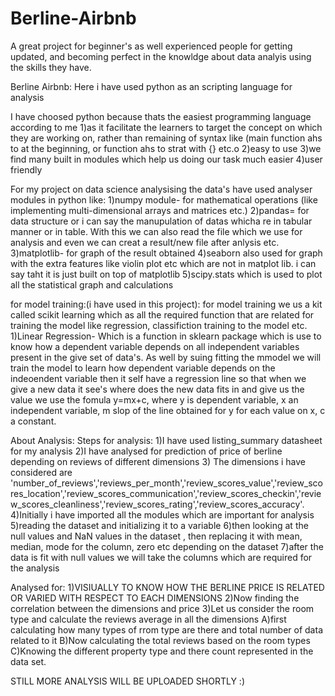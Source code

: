 # Berline-Airbnb

A great project for beginner's as well experienced people for getting updated, and becoming perfect in the knowldge about data analyis using the skills they have.

Berline Airbnb:
Here i have used python as an scripting language for analysis 

I have choosed python because thats the easiest programming language according to me 
 1)as it facilitate the learners to target the concept on which they are working on, rather than remaining of syntax like (main function ahs to at the beginning, or function ahs to strat with {} etc.o
 2)easy to use
 3)we find many built in modules which help us doing our task much easier
 4)user friendly
 
For my project on data science analysising the data's have used analyser modules in python like:
  1)numpy module- for mathematical operations (like implementing multi-dimensional arrays and matrices etc.)
  2)pandas= for data structure or i can say the manupulation  of datas whicha re in tabular manner or in table. With this we can also read the file which we use for analysis and even we can creat a result/new file after anlysis etc.
  3)matplotlib- for graph of the result obtained
  4)seaborn also used for graph with the extra features like  violin plot etc which are not in matplot lib. i can say taht it is just built on top of matplotlib
  5)scipy.stats which is used to plot all the statistical graph and calculations
  
  for model training:(i have used in this project):
      for model training we us a kit called scikit learning which as all the required function that are related for training the model like regression, classifiction training to the model etc.
  1)Linear Regression- Which is a function in sklearn package which is use to know how a dependent variable depends on all independent variables present in the give set of data's. As well by suing fitting the mmodel we will train the model to learn how dependent variable depends on the indeoendent variable then it self have a regression line so that when we give a new data it see's where does the new data fits in and give us the value
        we use the fomula y=mx+c, where y is dependent variable, x an independent variable, m slop of the line obtained for y for each value on x, c a constant.
        
        
About Analysis:
Steps for analysis:
         1)I have used listing_summary datasheet for my analysis
         2)I have analysed for prediction of price of berline depending on reviews of different dimensions
         3) The dimensions i have considered are 'number_of_reviews','reviews_per_month','review_scores_value','review_scores_location','review_scores_communication','review_scores_checkin','review_scores_cleanliness','review_scores_rating','review_scores_accuracy'.
         4)Initially i have imported all the modules which are important for analysis
         5)reading the dataset and initializing it to a variable
         6)then looking at the null values and NaN values in the dataset , then  replacing it  with mean, median, mode for the column, zero etc depending on the dataset
         7)after the data is fit with null values we will take the columns which are required for the analysis
   
   
 Analysed for:
          1)VISIUALLY TO KNOW HOW THE BERLINE PRICE IS RELATED OR VARIED WITH RESPECT TO EACH DIMENSIONS
          2)Now finding the correlation between the dimensions and price
          3)Let us consider the room type and calculate the reviews average in all the dimensions
                    A)first calculating how many types of rrom type are there and total number of data related to it
                    B)Now calculating the total reviews based on the room types
                    C)Knowing the different property type and there count represented in the data set.
                    
                    
                    
  STILL MORE ANALYSIS WILL BE UPLOADED SHORTLY :)
